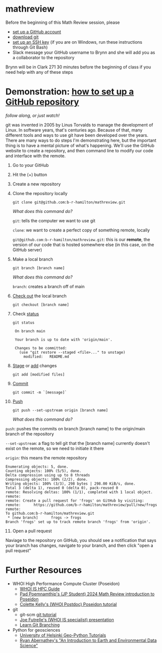 # mathreview
Before the beginning of this Math Review session, please 
- [set up a GitHub account](https://docs.github.com/en/get-started/start-your-journey/creating-an-account-on-github)
- [download git](https://git-scm.com/downloads) 
- [set up an SSH key](https://docs.github.com/en/authentication/connecting-to-github-with-ssh/adding-a-new-ssh-key-to-your-github-account) (if you are on Windows, run these instructions through Git Bash)
- Slack message your GitHub username to Brynn and she will add you as a collaborator to the repository
  
Brynn will be in Clark 271 30 minutes before the beginning of class if you need help with any of these steps

# Demonstration: [how to set up a GitHub repository](https://docs.github.com/en/repositories/creating-and-managing-repositories/creating-a-new-repository) 
_follow along, or just watch!_ 

git was invented in 2005 by Linus Torvalds to manage the development of Linux. In software years, that's centuries ago. Because of that, many different tools and ways to use git have been developed over the years. There are many ways to do steps I'm demonstrating here, but the important thing is to have a mental picture of what's happening. We'll use the GitHub website to create a repository, and then command line to modify our code and interface with the remote. 
1. Go to your GitHub 
2. Hit the (+) button
3. Create a new repository
4. Clone the repository locally
   ```
   git clone git@github.com:b-r-hamilton/mathreview.git
   ```
   _What does this command do?_

   `git`: tells the computer we want to use git

   `clone`: we want to create a perfect copy of something remote, locally

   `git@github.com:b-r-hamilton/mathreview.git`: this is our **remote**, the version of our code that is hosted somewhere else (in this case, on the GitHub server)
5. Make a local branch
   ```
   git branch [branch name] 
   ```
   _What does this command do?_ 
   
   `branch`: creates a branch off of main 

6. [Check out](https://git-scm.com/docs/git-checkout) the local branch 
   ```
   git checkout [branch name] 
   ```
7. Check [status](https://git-scm.com/docs/git-status)
   ```
   git status
   ```
   ```
    On branch main
   
    Your branch is up to date with 'origin/main'.
    
    Changes to be committed:
      (use "git restore --staged <file>..." to unstage)
    	modified:   README.md
   ```
8. [Stage](https://git-scm.com/docs/git-stage) or [add](https://git-scm.com/docs/git-add) changes
   ```
   git add [modified files] 
   ```
9. [Commit](https://git-scm.com/docs/git-commit)
   ```
   git commit -m `[message]`
   ```   
10. [Push](https://git-scm.com/docs/git-push)
    ```
    git push --set-upstream origin [branch name] 
    ```
    _What does this command do?_
   
   `push`: pushes the commits on branch [branch name] to the origin/main branch of the repository 
   
   `--set-upstream`: a flag to tell git that the [branch name] currently doesn't exist on the remote, so we need to initiate it there 
   
   `origin`: this means the remote repository 

   ```
   Enumerating objects: 5, done.
   Counting objects: 100% (5/5), done.
   Delta compression using up to 8 threads
   Compressing objects: 100% (2/2), done.
   Writing objects: 100% (3/3), 298 bytes | 298.00 KiB/s, done.
   Total 3 (delta 1), reused 0 (delta 0), pack-reused 0
   remote: Resolving deltas: 100% (1/1), completed with 1 local object.
   remote: 
   remote: Create a pull request for 'frogs' on GitHub by visiting:
   remote:      https://github.com/b-r-hamilton/mathreview/pull/new/frogs
   remote: 
   To github.com:b-r-hamilton/mathreview.git
    * [new branch]      frogs -> frogs
   Branch 'frogs' set up to track remote branch 'frogs' from 'origin'.
   ```
11. Open a pull request 

Naviage to the repository on GitHub, you should see a notification that says your branch has changes, navigate to your branch, and then click "open a pull request" 
# Further Resources
- WHOI High Performance Compute Cluster (Poseidon)
   - [WHOI IS HPC Guide](https://whoi-it.whoi.edu/resources/) 
   - [Pad Poemnamthip's (JP Student) 2024 Math Review introduction to Poseidon](https://github.com/phadtaya/MITWHOI-ApplCoding/blob/main/IntroPoseidon.md)
   - [Colette Kelly's (WHOI Postdoc) Poseidon tutorial](https://boom.science/2023/10/03/poseidon-basics.html) 
- git
   - git-scm [git tutorial](https://git-scm.com/docs/gittutorial)
   - [Joe Futrelle's (WHOI IS specialist) presentation](https://github.com/WHOIGit/whoi-git-workshop)
   - [Learn Git Branching](https://learngitbranching.js.org/?locale=en_US)
- Python for geosciences
   - [University of Helsinki Geo-Python Tutorials](https://geo-python-site.readthedocs.io/en/latest/)
   - [Ryan Abernathey's "An Introduction to Earth and Environmental Data Science"](https://earth-env-data-science.github.io/intro.html)
